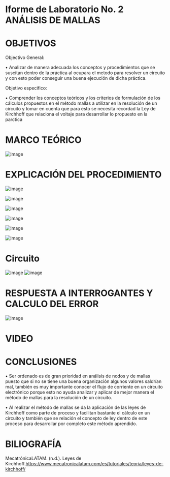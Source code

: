 # Iforme de Laboratorio No. 2 ANÁLISIS DE MALLAS
# OBJETIVOS
Objectivo General:

•	Analizar de manera adecuada los conceptos y procedimientos que se suscitan dentro de la práctica al ocupara el metodo para resolver un circuito y con esto poder conseguir una buena ejecución de dicha práctica.

Objetivo especifico: 

•	Comprender los conceptos teóricos y los criterios de formulación de los cálculos propuestos en el método mallas a utilizar en la resolución de un circuito y tomar en cuenta que para esto se necesita recordad la Ley de Kirchhoff que relaciona el voltaje para desarrollar lo propuesto en la parctica

# MARCO TEÓRICO

![image](https://user-images.githubusercontent.com/84587118/121990508-844c9580-cd63-11eb-955b-af1d165e0ef5.png)



# EXPLICACIÓN DEL PROCEDIMIENTO
![image](https://user-images.githubusercontent.com/84585835/122074692-0ae29080-cdbf-11eb-9241-310fd128aadc.png)

![image](https://user-images.githubusercontent.com/84585835/122074787-20f05100-cdbf-11eb-8dc6-08dc12c4a33c.png)

![image](https://user-images.githubusercontent.com/84585835/122075085-6745b000-cdbf-11eb-8aa3-c424dc9b33c6.png)

![image](https://user-images.githubusercontent.com/84585835/122074904-3b2a2f00-cdbf-11eb-89ff-5449f6867c6a.png)

![image](https://user-images.githubusercontent.com/84585835/122093796-0de67c80-cdd1-11eb-9dda-1f1c29536912.png)

![image](https://user-images.githubusercontent.com/84585835/122075398-a8d65b00-cdbf-11eb-88aa-83e1d29f82ef.png)


# Circuito
![image](https://user-images.githubusercontent.com/84412132/121987583-616bb280-cd5e-11eb-8101-0446687d73ff.png)
![image](https://user-images.githubusercontent.com/84412132/121987614-721c2880-cd5e-11eb-8e7e-9b62bf0cf99a.png)




# RESPUESTA A INTERROGANTES Y CALCULO DEL ERROR

![image](https://user-images.githubusercontent.com/84585835/122073917-69f3d580-cdbe-11eb-8295-9e4187866696.png)


# VIDEO


# CONCLUSIONES

•	Ser ordenado es de gran prioridad en análisis de nodos y de mallas puesto que si no se tiene una buena organización algunos valores saldrían mal, también es muy importante conocer el flujo de corriente en un circuito electrónico porque esto no ayuda analizar y aplicar de mejor manera el método de mallas para la resolución de un circuito.

•	Al realizar el método de mallas se da la aplicación de las leyes de Kirchhoff como parte de proceso y facilitan bastante el cálculo en un circuito y también que se relación el concepto de ley dentro de este proceso para desarrollar por completo este método aprendido.



# BILIOGRAFÍA

MecatrónicaLATAM. (n.d.). Leyes de Kirchhoff.https://www.mecatronicalatam.com/es/tutoriales/teoria/leyes-de-kirchhoff/


